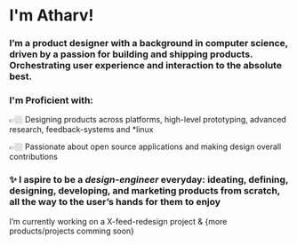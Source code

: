 # I'm Atharv!
### I’m a product designer with a background in computer science, driven by a passion for building and shipping products. Orchestrating user experience and interaction to the absolute best.

### I'm Proficient with: 
👉🏼 Designing products across platforms, high-level prototyping, advanced research, feedback-systems and *linux

👉🏼 Passionate about open source applications and making design overall contributions


### ✨ I aspire to be a _design-engineer_ everyday: ideating, defining, designing, developing, and marketing products from scratch, all the way to the user’s hands for them to enjoy

I’m currently working on a X-feed-redesign project &
{more products/projects comming soon}
